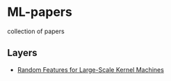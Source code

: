 # ML-papers
collection of papers


## Layers  

* [Random Features for Large-Scale Kernel Machines](https://people.eecs.berkeley.edu/~brecht/papers/07.rah.rec.nips.pdf)
